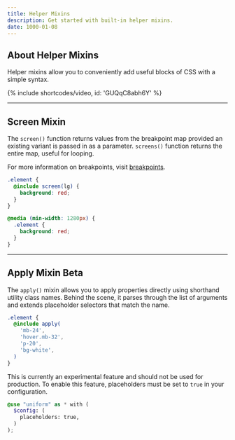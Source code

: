 ```yaml
---
title: Helper Mixins
description: Get started with built-in helper mixins.
date: 1000-01-08
---
```


## About Helper Mixins

Helper mixins allow you to conveniently add useful blocks of CSS with a simple syntax.

{% include shortcodes/video, id: 'GUQqC8abh6Y' %}

---

## Screen Mixin

The `screen()` function returns values from the breakpoint map provided an existing variant is passed in as a parameter. `screens()` function returns the entire map, useful for looping.

For more information on breakpoints, visit <a class="hover.underline" href="/get-started/breakpoints">breakpoints</a>.

```scss
.element {
  @include screen(lg) {
    background: red;
  }
}
```

```css
@media (min-width: 1280px) {
  .element {
    background: red;
  }
}
```

---

## Apply Mixin <span class="ml-6 inline-flex align-items-center px-8 h-20 font-sm leading-0 bold radius-round bg-blue bg-brighten-500 color-white align-middle">Beta</span>

The `apply()` mixin allows you to apply properties directly using shorthand utility class names. Behind the scene, it parses through the list of arguments and extends placeholder selectors that match the name.

```scss
.element {
  @include apply(
    'mb-24',
    'hover.mb-32',
    'p-20',
    'bg-white',
  )
}
```

This is currently an experimental feature and should not be used for production. To enable this feature, placeholders must be set to `true` in your configuration.

```scss
@use "uniform" as * with (
  $config: (
    placeholders: true,
  )
);
```